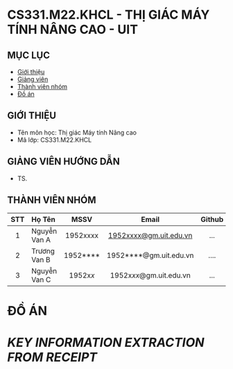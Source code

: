 # CS331.M22.KHCL - THỊ GIÁC MÁY TÍNH NÂNG CAO - UIT


## MỤC LỤC
- [Giới thiệu](#giới-thiệu)
- [Giảng viên](#giảng-viên-hướng-dẫn)
- [Thành viên nhóm](#thành-viên-nhóm)
- [Đồ án](#đồ-án)
## GIỚI THIỆU
- Tên môn học: Thị giác Máy tính Nâng cao
- Mã lớp: CS331.M22.KHCL

## GIẢNG VIÊN HƯỚNG DẪN
-  TS. 

## THÀNH VIÊN NHÓM

|STT| Họ Tên | MSSV| Email | Github |
|:-:|:------------------|:---------:|:--------:|:-----------:|
| 1 | Nguyễn Van A | 1952xxxx | 1952xxxx@gm.uit.edu.vn | ...  |
| 2 | Trương Van B | 1952**** | 1952****@gm.uit.edu.vn | .... |
| 3 | Nguyễn Van C | 1952x*x* | 1952x*xx*@gm.uit.edu.vn | ... |

# ĐỒ ÁN
# *KEY INFORMATION EXTRACTION FROM RECEIPT*


		
		
		
		



